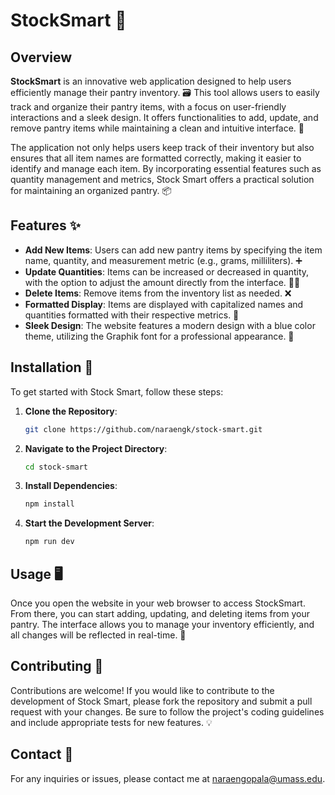 # StockSmart 🌟

## Overview

**StockSmart** is an innovative web application designed to help users efficiently manage their pantry inventory. 🗃️ This tool allows users to easily track and organize their pantry items, with a focus on user-friendly interactions and a sleek design. It offers functionalities to add, update, and remove pantry items while maintaining a clean and intuitive interface. 🧹

The application not only helps users keep track of their inventory but also ensures that all item names are formatted correctly, making it easier to identify and manage each item. By incorporating essential features such as quantity management and metrics, Stock Smart offers a practical solution for maintaining an organized pantry. 📦

## Features ✨

- **Add New Items**: Users can add new pantry items by specifying the item name, quantity, and measurement metric (e.g., grams, milliliters). ➕
- **Update Quantities**: Items can be increased or decreased in quantity, with the option to adjust the amount directly from the interface. 🔼🔽
- **Delete Items**: Remove items from the inventory list as needed. ❌
- **Formatted Display**: Items are displayed with capitalized names and quantities formatted with their respective metrics. 📝
- **Sleek Design**: The website features a modern design with a blue color theme, utilizing the Graphik font for a professional appearance. 🎨

## Installation 🚀

To get started with Stock Smart, follow these steps:

1. **Clone the Repository**:
   ```bash
   git clone https://github.com/naraengk/stock-smart.git
   ```
2. **Navigate to the Project Directory**:
   ```bash
   cd stock-smart
   ```
3. **Install Dependencies**:
   ```bash
   npm install
   ```
4. **Start the Development Server**:
   ```bash
   npm run dev
   ```

## Usage 🖥️

Once you open the website in your web browser to access StockSmart. From there, you can start adding, updating, and deleting items from your pantry. The interface allows you to manage your inventory efficiently, and all changes will be reflected in real-time. 🌟

## Contributing 🤝

Contributions are welcome! If you would like to contribute to the development of Stock Smart, please fork the repository and submit a pull request with your changes. Be sure to follow the project's coding guidelines and include appropriate tests for new features. 💡

## Contact 📧

For any inquiries or issues, please contact me at naraengopala@umass.edu.

